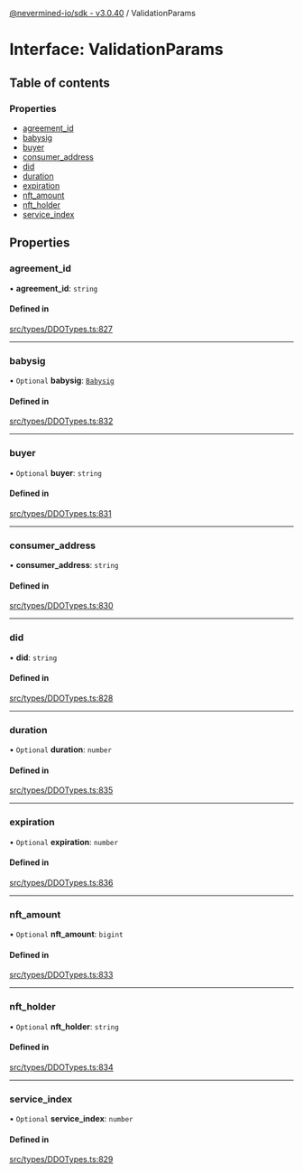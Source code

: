 [@nevermined-io/sdk - v3.0.40](../code-reference.md) / ValidationParams

# Interface: ValidationParams

## Table of contents

### Properties

- [agreement_id](ValidationParams.md#agreement_id)
- [babysig](ValidationParams.md#babysig)
- [buyer](ValidationParams.md#buyer)
- [consumer_address](ValidationParams.md#consumer_address)
- [did](ValidationParams.md#did)
- [duration](ValidationParams.md#duration)
- [expiration](ValidationParams.md#expiration)
- [nft_amount](ValidationParams.md#nft_amount)
- [nft_holder](ValidationParams.md#nft_holder)
- [service_index](ValidationParams.md#service_index)

## Properties

### agreement_id

• **agreement_id**: `string`

#### Defined in

[src/types/DDOTypes.ts:827](https://github.com/nevermined-io/sdk-js/blob/6b091f939fe86d73745b456817747b1f06834a7b/src/types/DDOTypes.ts#L827)

---

### babysig

• `Optional` **babysig**: [`Babysig`](Babysig.md)

#### Defined in

[src/types/DDOTypes.ts:832](https://github.com/nevermined-io/sdk-js/blob/6b091f939fe86d73745b456817747b1f06834a7b/src/types/DDOTypes.ts#L832)

---

### buyer

• `Optional` **buyer**: `string`

#### Defined in

[src/types/DDOTypes.ts:831](https://github.com/nevermined-io/sdk-js/blob/6b091f939fe86d73745b456817747b1f06834a7b/src/types/DDOTypes.ts#L831)

---

### consumer_address

• **consumer_address**: `string`

#### Defined in

[src/types/DDOTypes.ts:830](https://github.com/nevermined-io/sdk-js/blob/6b091f939fe86d73745b456817747b1f06834a7b/src/types/DDOTypes.ts#L830)

---

### did

• **did**: `string`

#### Defined in

[src/types/DDOTypes.ts:828](https://github.com/nevermined-io/sdk-js/blob/6b091f939fe86d73745b456817747b1f06834a7b/src/types/DDOTypes.ts#L828)

---

### duration

• `Optional` **duration**: `number`

#### Defined in

[src/types/DDOTypes.ts:835](https://github.com/nevermined-io/sdk-js/blob/6b091f939fe86d73745b456817747b1f06834a7b/src/types/DDOTypes.ts#L835)

---

### expiration

• `Optional` **expiration**: `number`

#### Defined in

[src/types/DDOTypes.ts:836](https://github.com/nevermined-io/sdk-js/blob/6b091f939fe86d73745b456817747b1f06834a7b/src/types/DDOTypes.ts#L836)

---

### nft_amount

• `Optional` **nft_amount**: `bigint`

#### Defined in

[src/types/DDOTypes.ts:833](https://github.com/nevermined-io/sdk-js/blob/6b091f939fe86d73745b456817747b1f06834a7b/src/types/DDOTypes.ts#L833)

---

### nft_holder

• `Optional` **nft_holder**: `string`

#### Defined in

[src/types/DDOTypes.ts:834](https://github.com/nevermined-io/sdk-js/blob/6b091f939fe86d73745b456817747b1f06834a7b/src/types/DDOTypes.ts#L834)

---

### service_index

• `Optional` **service_index**: `number`

#### Defined in

[src/types/DDOTypes.ts:829](https://github.com/nevermined-io/sdk-js/blob/6b091f939fe86d73745b456817747b1f06834a7b/src/types/DDOTypes.ts#L829)
